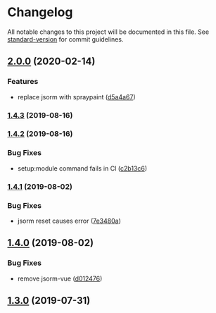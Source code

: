 # Changelog

All notable changes to this project will be documented in this file. See [standard-version](https://github.com/conventional-changelog/standard-version) for commit guidelines.

## [2.0.0](https://github.com/clickagy/nuxt-jsorm/compare/v1.4.3...v2.0.0) (2020-02-14)


### Features

* replace jsorm with spraypaint ([d5a4a67](https://github.com/clickagy/nuxt-jsorm/commit/d5a4a67cccf238da823f693ad09ea5c602118ffd))

### [1.4.3](https://github.com/clickagy/nuxt-jsorm/compare/v1.4.2...v1.4.3) (2019-08-16)

### [1.4.2](https://github.com/clickagy/nuxt-jsorm/compare/v1.4.1...v1.4.2) (2019-08-16)


### Bug Fixes

* setup:module command fails in CI ([c2b13c6](https://github.com/clickagy/nuxt-jsorm/commit/c2b13c6))

### [1.4.1](https://github.com/clickagy/nuxt-jsorm/compare/v1.4.0...v1.4.1) (2019-08-02)


### Bug Fixes

* jsorm reset causes error ([7e3480a](https://github.com/clickagy/nuxt-jsorm/commit/7e3480a))

## [1.4.0](https://github.com/clickagy/nuxt-jsorm/compare/v1.3.0...v1.4.0) (2019-08-02)


### Bug Fixes

* remove jsorm-vue ([d012476](https://github.com/clickagy/nuxt-jsorm/commit/d012476))

## [1.3.0](https://github.com/clickagy/nuxt-jsorm/compare/v1.2.2...v1.3.0) (2019-07-31)
